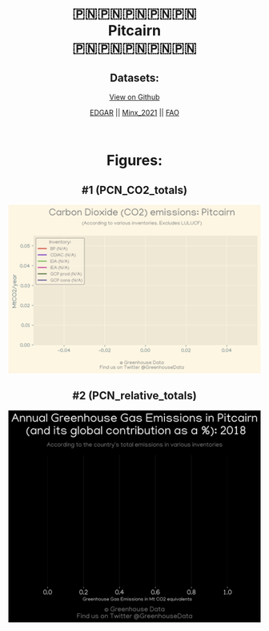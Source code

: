 
<center>
<h1 align="center">
🇵🇳🇵🇳🇵🇳🇵🇳🇵🇳
<br>
Pitcairn
<br>
🇵🇳🇵🇳🇵🇳🇵🇳🇵🇳
</h1>
<h2>Datasets:</h2>
<p><a href="https://github.com/dquintani/GreenhouseData/tree/master/country_data/PCN_Pitcairn/data">View on Github</a>
<br></p><p><a href="data/PCN_EDGAR.csv">EDGAR</a> || <a href="data/PCN_Minx_2021.csv">Minx_2021</a> || <a href="data/PCN_FAO.csv">FAO</a></p><p><br></p>
<h1>Figures:</h1><h2>#1 (PCN_CO2_totals)</h2>
<p><img alt="" src="figures/PCN_CO2_totals.png" /></p><h2>#2 (PCN_relative_totals)</h2>
<p><img alt="" src="figures/PCN_relative_totals.png" /></p>